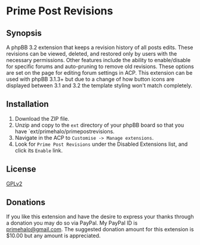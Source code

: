 # Prime Post Revisions

## Synopsis

A phpBB 3.2 extension that keeps a revision history of all posts edits. These revisions can be viewed, deleted, and restored only by users with the necessary permissions. Other features include the ability to enable/disable for specific forums and auto-pruning to remove old revisions. These options are set on the page for editing forum settings in ACP. This extension can be used with phpBB 3.1.3+ but due to a change of how button icons are displayed between 3.1 and 3.2 the template styling won't match completely.

## Installation

1. Download the ZIP file.
2. Unzip and copy to the `ext` directory of your phpBB board so that you have `ext/primehalo/primepostrevisions.
3. Navigate in the ACP to `Customise -> Manage extensions`.
4. Look for `Prime Post Revisions` under the Disabled Extensions list, and click its `Enable` link.

## License

[GPLv2](license.txt)

## Donations
If you like this extension and have the desire to express your thanks through a donation you may do so via PayPal. My PayPal ID is primehalo@gmail.com. The suggested donation amount for this extension is $10.00 but any amount is appreciated.
